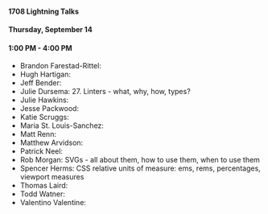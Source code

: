 #### 1708 Lightning Talks
#### Thursday, September 14
#### 1:00 PM - 4:00 PM

- Brandon Farestad-Rittel:
- Hugh Hartigan:
- Jeff Bender:
- Julie Dursema: 27. Linters - what, why, how, types?
- Julie Hawkins:
- Jesse Packwood:
- Katie Scruggs:
- Maria St. Louis-Sanchez:
- Matt Renn:
- Matthew Arvidson:
- Patrick Neel:
- Rob Morgan: SVGs - all about them, how to use them, when to use them
- Spencer Herms: CSS relative units of measure: ems, rems, percentages, viewport measures
- Thomas Laird:
- Todd Watner:
- Valentino Valentine:

